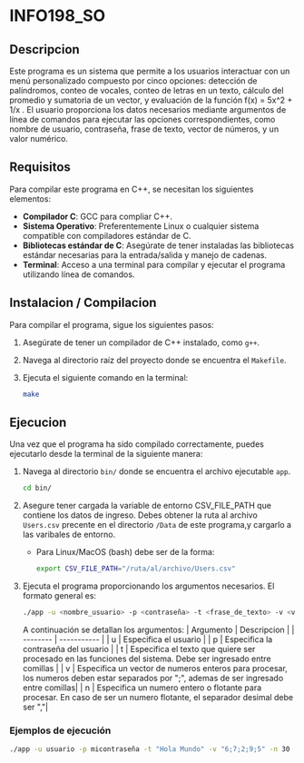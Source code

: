 # INFO198_SO
## Descripcion
Este programa es un sistema que permite a los usuarios interactuar con un menú personalizado compuesto por cinco opciones:
detección de palíndromos, conteo de vocales, conteo de letras en un texto, cálculo del promedio y sumatoria de un vector, y 
evaluación de la función f(x) = 5x^2 + 1/x . El usuario proporciona los datos necesarios mediante argumentos de 
línea de comandos para ejecutar las opciones correspondientes, como nombre de usuario, contraseña, frase de texto,
vector de números, y un valor numérico.

## Requisitos
Para compilar este programa en C++, se necesitan los siguientes elementos:

- **Compilador C**: GCC para compliar C++.
- **Sistema Operativo**: Preferentemente Linux o cualquier sistema compatible con compiladores estándar de C.
- **Bibliotecas estándar de C**: Asegúrate de tener instaladas las bibliotecas estándar necesarias para la entrada/salida y manejo de cadenas.
- **Terminal**: Acceso a una terminal para compilar y ejecutar el programa utilizando línea de comandos.
## Instalacion / Compilacion
Para compilar el programa, sigue los siguientes pasos:

1. Asegúrate de tener un compilador de C++ instalado, como `g++`.
2. Navega al directorio raíz del proyecto donde se encuentra el `Makefile`.
3. Ejecuta el siguiente comando en la terminal:

   ```bash
   make
## Ejecucion

Una vez que el programa ha sido compilado correctamente, puedes ejecutarlo desde la terminal de la siguiente manera:

1. Navega al directorio `bin/` donde se encuentra el archivo ejecutable `app`.

   ```bash
   cd bin/
2. Asegure tener cargada la variable de entorno CSV_FILE_PATH que contiene los datos de ingreso.
   Debes obtener la ruta al archivo ` Users.csv` precente en el directorio  `/Data` de este programa,y cargarlo a las varibales de entorno.
    * Para Linux/MacOS (bash) debe ser de la forma:
        ```bash
        export CSV_FILE_PATH="/ruta/al/archivo/Users.csv"
        ```

3. Ejecuta el programa proporcionando los argumentos necesarios. El formato general es:
    ```bash
    ./app -u <nombre_usuario> -p <contraseña> -t <frase_de_texto> -v <vector_de_números> -n <número>
    ```
    A continuación se detallan los argumentos:
    | Argumento | Descripcion |
    | -------- | ----------- |
    | u | Especifica el usuario |
    | p | Especifica la contraseña del usuario |
    | t | Especifica el texto que quiere ser procesado en las funciones del sistema. Debe ser ingresado entre comillas |
    | v | Especifica un vector  de numeros enteros para procesar, los numeros deben estar separados por ";", ademas de ser ingresado entre comillas|
    | n | Especifica un numero entero o flotante para procesar. En caso de ser un numero flotante, el separador desimal debe ser ","|



### Ejemplos de ejecución
```bash
./app -u usuario -p micontraseña -t "Hola Mundo" -v "6;7;2;9;5" -n 30
```
